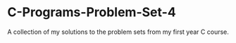 # C-Programs-Problem-Set-4
A collection of my solutions to the problem sets from my first year C course.
